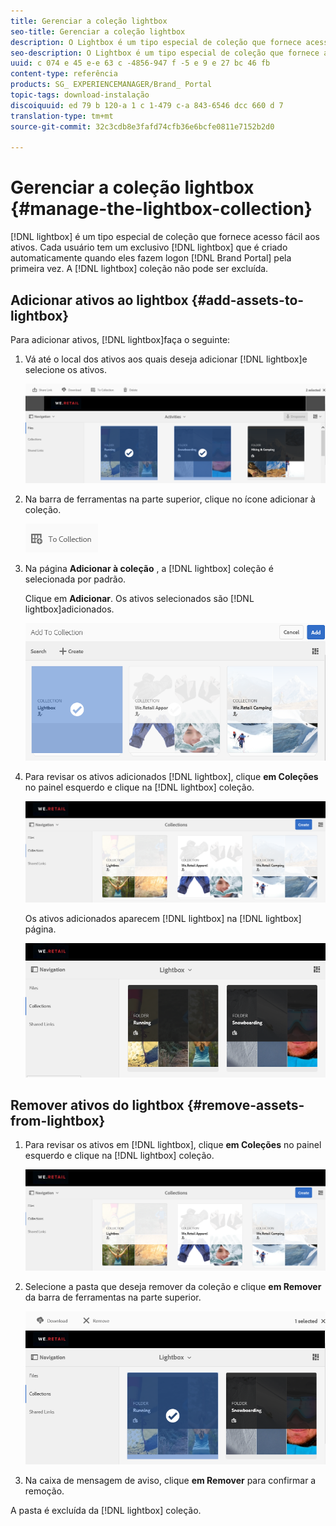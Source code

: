 ```yaml
---
title: Gerenciar a coleção lightbox
seo-title: Gerenciar a coleção lightbox
description: O Lightbox é um tipo especial de coleção que fornece acesso fácil aos ativos. Cada usuário tem um lightbox exclusivo que é criado automaticamente quando eles fazem logon no Brand Portal pela primeira vez. A coleção Lightbox não pode ser excluída.
seo-description: O Lightbox é um tipo especial de coleção que fornece acesso fácil aos ativos. Cada usuário tem um lightbox exclusivo que é criado automaticamente quando eles fazem logon no Brand Portal pela primeira vez. A coleção Lightbox não pode ser excluída.
uuid: c 074 e 45 e-e 63 c -4856-947 f -5 e 9 e 27 bc 46 fb
content-type: referência
products: SG_ EXPERIENCEMANAGER/Brand_ Portal
topic-tags: download-instalação
discoiquuid: ed 79 b 120-a 1 c 1-479 c-a 843-6546 dcc 660 d 7
translation-type: tm+mt
source-git-commit: 32c3cdb8e3fafd74cfb36e6bcfe0811e7152b2d0

---
```



# Gerenciar a coleção lightbox {#manage-the-lightbox-collection}

[!DNL lightbox] é um tipo especial de coleção que fornece acesso fácil aos ativos. Cada usuário tem um exclusivo [!DNL lightbox] que é criado automaticamente quando eles fazem logon [!DNL Brand Portal] pela primeira vez. A [!DNL lightbox] coleção não pode ser excluída.

## Adicionar ativos ao lightbox {#add-assets-to-lightbox}

Para adicionar ativos, [!DNL lightbox]faça o seguinte:

1. Vá até o local dos ativos aos quais deseja adicionar [!DNL lightbox]e selecione os ativos.

   ![](assets/link_sharing_assetselection.png)

2. Na barra de ferramentas na parte superior, clique no ícone adicionar à coleção.

   ![](assets/add_to_collection.png)

3. Na página **Adicionar à coleção** , a [!DNL lightbox] coleção é selecionada por padrão.

   Clique em **Adicionar**. Os ativos selecionados são [!DNL lightbox]adicionados.

   ![](assets/add_to_collectionlightbox.png)

4. Para revisar os ativos adicionados [!DNL lightbox], clique **em Coleções** no painel esquerdo e clique na [!DNL lightbox] coleção.

   ![](assets/collections_lightbox.png)

   Os ativos adicionados aparecem [!DNL lightbox] na [!DNL lightbox] página.

   ![](assets/added_to_collectionlightbox.png)

## Remover ativos do lightbox {#remove-assets-from-lightbox}

1. Para revisar os ativos em [!DNL lightbox], clique **em Coleções** no painel esquerdo e clique na [!DNL lightbox] coleção.

   ![](assets/collections_lightbox-1.png)

2. Selecione a pasta que deseja remover da coleção e clique **em Remover** da barra de ferramentas na parte superior.

   ![](assets/collections_lightboxdelete.png)

3. Na caixa de mensagem de aviso, clique **em Remover** para confirmar a remoção.

A pasta é excluída da [!DNL lightbox] coleção.
